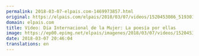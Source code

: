 ```yaml
---
permalink: 2018-03-07-elpais.com-1469973857.html
original: https://elpais.com/elpais/2018/03/07/videos/1520453086_519301.html#?ref=rss&format=simple&link=link
domain: elpais.com
title: Vídeo: Día Internacional de la Mujer: La poesía por ellas
image: https://ep00.epimg.net/elpais/imagenes/2018/03/07/videos/1520453086_519301_1520453350_rrss_normal.jpg
date: 2018-03-07 20:46:04
translations: en
---
```



